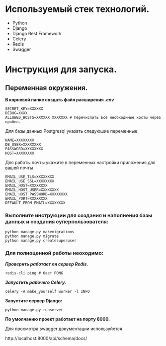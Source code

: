 # Используемый стек технологий.
- Python
- Django
- Django Rest Framework
- Celery
- Redis
- Swagger

# Инструкция для запуска.

## Переменная окружения.
**В корневой папке создать файл расширения _.env_**
```
SECRET_KEY=XXXXXX
DEBUG=XXXX
ALLOWED_HOSTS=XXXXXX XXXXXXX # Перечислить все необходимые хосты через пробел.
```
Для базы данных Postgresql указать следуюшие переменные:
```
NAME=XXXXXXXX
DB_USER=XXXXXXXX
PASSWORD=XXXXXXXX
HOST=XXXXXXXX
```
Для работы почты укажите в переменных настройки приложения для вашей почты
```
EMAIL_USE_TLS=XXXXXXXX
EMAIL_USE_SSL=XXXXXXXX
EMAIL_HOST=XXXXXXXX
EMAIL_HOST_USER=XXXXXXXX
EMAIL_HOST_PASSWORD=XXXXXXXX
EMAIL_PORT=XXXXXXXX
DEFAULT_FROM_EMAIL=XXXXXXXX
```

### Выполните инструкции для создания и наполнения базы данных и создания суперпользователя:
```
python manage.py makemigrations
python manage.py migrate
python manage.py createsuperuser
```
### Для полноценной работы неоходимо:

***Проверить работает ли сервер Redis.***

```
redis-cli ping # Овет PONG
```
***Запустить рабочего Celery.***

```
celery -A make_yourself worker -l INFO
```

**Запустите сервер Django:**

```
python manage.py runserver
```

**По умолчанию проект работает на порту 8000.**


Для просмотра swagger документации используйется

http://localhost:8000/api/schema/docs/
